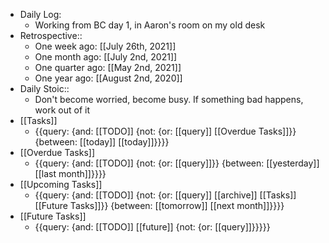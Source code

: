 - Daily Log:
    - Working from BC day 1, in Aaron's room on my old desk
- Retrospective::
    - One week ago: [[July 26th, 2021]]
    - One month ago: [[July 2nd, 2021]]
    - One quarter ago: [[May 2nd, 2021]]
    - One year ago: [[August 2nd, 2020]]
- Daily Stoic::
    - Don't become worried, become busy. If something bad happens, work out of it
- [[Tasks]]
    - {{query: {and: [[TODO]] {not: {or: [[query]] [[Overdue Tasks]]}} {between: [[today]] [[today]]}}}}
- [[Overdue Tasks]]
    - {{query: {and: [[TODO]] {not: {or: [[query]]}} {between: [[yesterday]] [[last month]]}}}}
- [[Upcoming Tasks]]
    - {{query: {and: [[TODO]] {not: {or: [[query]] [[archive]] [[Tasks]] [[Future Tasks]]}} {between: [[tomorrow]] [[next month]]}}}}
- [[Future Tasks]]
    - {{query: {and: [[TODO]] [[future]] {not: {or: [[query]]}}}}}
